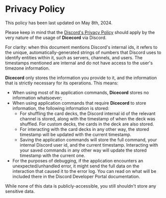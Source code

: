 # Privacy Policy

This policy has been last updated on May 8th, 2024.

Please keep in mind that the [Discord's Privacy Policy](https://discord.com/privacy) should apply by the very nature of the usage of **Dicecord** via Discord.

For clarity: when this document mentions Discord's internal ids, it refers to the unique, automatically-generated strings of numbers that Discord uses to identify entities within it, such as servers, channels, and users. The timestamps mentioned are internal and do not have access to the user's timezone information.

**Dicecord** only stores the information you provide to it, and the information that is strictly necessary for its operations. This means:
* When using most of its application commands, **Dicecord** stores no information whatsoever;
* When using application commands that require **Dicecord** to store information, the following information is stored:
  * For shuffling the card decks, the Discord internal id of the relevant channel is stored, along with the timestamp of when the deck was shuffled. For custom decks, the cards in the deck are also stored.
  * For interacting with the card decks in any other way, the stored timestamp will be updated with the current timestamp.
  * Saving the application commands will store the full command, your internal Discord user id, and the current timestamp. Interacting with your saved commands in any other way will update the stored timestamp with the current one.
* For the purposes of debugging, if the application encounters an unexpected/unhandled error, it might send the full data on the interaction that caused it to the error log. You can read on what will be included there in the Discord Developer Portal documentation. 

While none of this data is publicly-accessible, you still shouldn't store any sensitive data. 